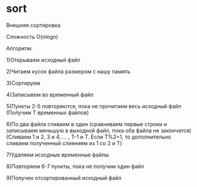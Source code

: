 # sort
Внешняя сортировка

Сложность O(nlogn)

Алгоритм:

1)Открываем исходный файл

2)Читаем кусок файла размером с нашу память

3)Сортируем

4)Записывем во временный файл

5)Пункты 2-5 повторяются, пока не прочитаем весь исходный файл (Получим T временных файлов)

6)По два файла сливаем в один (сравниваем первые строки и записываем меньшую в выходной файл, пока оба файла не закончатся)
(Сливаем 1 и 2, 3 и 4, ... , T-1 и T.  Если T%2=1, то дополнительно сливаем полученный слиянием из 1 со 2 и T)

7)Удаляем исходные временные файлы

8)Повторяем 6-7 пункты, пока не получим один файл

9)Получен отсортированный исходный файл

